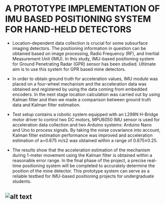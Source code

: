 # A PROTOTYPE IMPLEMENTATION OF IMU BASED POSITIONING SYSTEM FOR HAND-HELD DETECTORS

* Location-dependent data collection is crucial for some subsurface imaging detectors. The positioning information in question can be obtained based on image processing, Radio Frequency (RF), and Inertial Measurement Unit (IMU). In this study, IMU-based positioning system for Ground Penetrating Radar (GPR) sensor has been studied. Ultimate aim is to use this system for GPR based mine detectors.

* In order to obtain ground truth for acceleration values, IMU module was placed on a four-wheel mechanism and the acceleration data was obtained and registered by using the data coming from embedded encoders. In the next stage location calculation was carried out by using Kalman filter and then we made a comparison between ground truth data and Kalman filter estimation.
 
* Test setup contains a robotic system equipped with an L298N H-Bridge motor driver to control two DC motors,  MPU6050 IMU sensor is used for acceleration data collection and two Arduino systems: Arduino Nano and Uno to process signals. By taking the noise covariance into account, Kalman filter estimation performance was improved and acceleration estimation of  a=0.675 m/s2 was obtained within a range of 0.675±0.25.
 
* The results show that the acceleration estimation of the mechanism during 1-meter movement using the Kalman filter is obtained within a reasonable error range. In the final phase of the project, a precise real-time positioning system will be completed to accurately determine the position of the mine detector. This prototype system can serve as a reliable testbed for IMU-based positioning projects for undergraduate students.

## ![alt text](araba_image.jpeg)